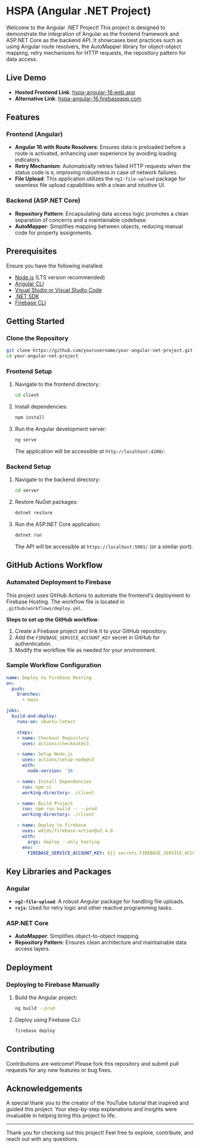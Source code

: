 
# HSPA (Angular .NET Project)

Welcome to the Angular .NET Project! This project is designed to demonstrate the integration of Angular as the frontend framework and ASP.NET Core as the backend API. It showcases best practices such as using Angular route resolvers, the AutoMapper library for object-object mapping, retry mechanisms for HTTP requests, the repository pattern for data access.

## Live Demo

- **Hosted Frontend Link**: [hspa-angular-16.web.app](https://hspa-angular-16.web.app/)
- **Alternative Link**: [hspa-angular-16.firebaseapp.com](https://hspa-angular-16.firebaseapp.com/)

## Features

### Frontend (Angular)
- **Angular 16 with Route Resolvers**: Ensures data is preloaded before a route is activated, enhancing user experience by avoiding loading indicators.
- **Retry Mechanism**: Automatically retries failed HTTP requests when the status code is `0`, improving robustness in case of network failures.
- **File Upload**: This application utilizes the `ng2-file-upload` package for seamless file upload capabilities with a clean and intuitive UI.

### Backend (ASP.NET Core)
- **Repository Pattern**: Encapsulating data access logic promotes a clean separation of concerns and a maintainable codebase.
- **AutoMapper**: Simplifies mapping between objects, reducing manual code for property assignments.

## Prerequisites

Ensure you have the following installed:
- [Node.js](https://nodejs.org/) (LTS version recommended)
- [Angular CLI](https://angular.io/cli)
- [Visual Studio or Visual Studio Code](https://code.visualstudio.com/)
- [.NET SDK](https://dotnet.microsoft.com/download)
- [Firebase CLI](https://firebase.google.com/docs/cli)

## Getting Started

### Clone the Repository
```bash
git clone https://github.com/yourusername/your-angular-net-project.git
cd your-angular-net-project
```

### Frontend Setup
1. Navigate to the frontend directory:
   ```bash
   cd client
   ```
2. Install dependencies:
   ```bash
   npm install
   ```
3. Run the Angular development server:
   ```bash
   ng serve
   ```
   The application will be accessible at `http://localhost:4200/`.

### Backend Setup
1. Navigate to the backend directory:
   ```bash
   cd server
   ```
2. Restore NuGet packages:
   ```bash
   dotnet restore
   ```
3. Run the ASP.NET Core application:
   ```bash
   dotnet run
   ```
   The API will be accessible at `https://localhost:5001/` (or a similar port).

## GitHub Actions Workflow

### Automated Deployment to Firebase
This project uses GitHub Actions to automate the frontend's deployment to Firebase Hosting. The workflow file is located in `.github/workflows/deploy.yml`.

**Steps to set up the GitHub workflow**:
1. Create a Firebase project and link it to your GitHub repository.
2. Add the `FIREBASE_SERVICE_ACCOUNT_KEY` secret in GitHub for authentication.
3. Modify the workflow file as needed for your environment.

### Sample Workflow Configuration
```yaml
name: Deploy to Firebase Hosting
on:
  push:
    branches:
      - main

jobs:
  build-and-deploy:
    runs-on: ubuntu-latest

    steps:
    - name: Checkout Repository
      uses: actions/checkout@v3

    - name: Setup Node.js
      uses: actions/setup-node@v3
      with:
        node-version: '16'

    - name: Install Dependencies
      run: npm ci
      working-directory: ./client

    - name: Build Project
      run: npm run build -- --prod
      working-directory: ./client

    - name: Deploy to Firebase
      uses: w9jds/firebase-action@v2.4.0
      with:
        args: deploy --only hosting
      env:
        FIREBASE_SERVICE_ACCOUNT_KEY: ${{ secrets.FIREBASE_SERVICE_ACCOUNT_KEY }}
```

## Key Libraries and Packages

### Angular
- **`ng2-file-upload`**: A robust Angular package for handling file uploads.
- **`rxjs`**: Used for retry logic and other reactive programming tasks.

### ASP.NET Core
- **AutoMapper**: Simplifies object-to-object mapping.
- **Repository Pattern**: Ensures clean architecture and maintainable data access layers.

## Deployment

### Deploying to Firebase Manually
1. Build the Angular project:
   ```bash
   ng build --prod
   ```
2. Deploy using Firebase CLI:
   ```bash
   firebase deploy
   ```

## Contributing

Contributions are welcome! Please fork this repository and submit pull requests for any new features or bug fixes.

## Acknowledgements

A special thank you to the creator of the YouTube tutorial that inspired and guided this project. Your step-by-step explanations and insights were invaluable in helping bring this project to life.

---

Thank you for checking out this project! Feel free to explore, contribute, and reach out with any questions.
